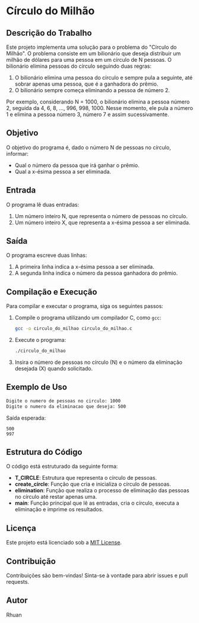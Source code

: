 # Círculo do Milhão

## Descrição do Trabalho

Este projeto implementa uma solução para o problema do "Círculo do Milhão". O problema consiste em um bilionário que deseja distribuir um milhão de dólares para uma pessoa em um círculo de N pessoas. O bilionário elimina pessoas do círculo seguindo duas regras:

1. O bilionário elimina uma pessoa do círculo e sempre pula a seguinte, até sobrar apenas uma pessoa, que é a ganhadora do prêmio.
2. O bilionário sempre começa eliminando a pessoa de número 2.

Por exemplo, considerando N = 1000, o bilionário elimina a pessoa número 2, seguida da 4, 6, 8, ..., 996, 998, 1000. Nesse momento, ele pula a número 1 e elimina a pessoa número 3, número 7 e assim sucessivamente.

## Objetivo

O objetivo do programa é, dado o número N de pessoas no círculo, informar:
- Qual o número da pessoa que irá ganhar o prêmio.
- Qual a x-ésima pessoa a ser eliminada.

## Entrada

O programa lê duas entradas:
1. Um número inteiro N, que representa o número de pessoas no círculo.
2. Um número inteiro X, que representa a x-ésima pessoa a ser eliminada.

## Saída

O programa escreve duas linhas:
1. A primeira linha indica a x-ésima pessoa a ser eliminada.
2. A segunda linha indica o número da pessoa ganhadora do prêmio.

## Compilação e Execução

Para compilar e executar o programa, siga os seguintes passos:

1. Compile o programa utilizando um compilador C, como `gcc`:
    ```sh
    gcc -o circulo_do_milhao circulo_do_milhao.c
    ```

2. Execute o programa:
    ```sh
    ./circulo_do_milhao
    ```

3. Insira o número de pessoas no círculo (N) e o número da eliminação desejada (X) quando solicitado.

## Exemplo de Uso

```sh
Digite o numero de pessoas no circulo: 1000
Digite o numero da eliminacao que deseja: 500
```

Saída esperada:
```
500
997
```

## Estrutura do Código

O código está estruturado da seguinte forma:

- **T_CIRCLE**: Estrutura que representa o círculo de pessoas.
- **create_circle**: Função que cria e inicializa o círculo de pessoas.
- **elimination**: Função que realiza o processo de eliminação das pessoas no círculo até restar apenas uma.
- **main**: Função principal que lê as entradas, cria o círculo, executa a eliminação e imprime os resultados.

## Licença

Este projeto está licenciado sob a [MIT License](LICENSE).

## Contribuição

Contribuições são bem-vindas! Sinta-se à vontade para abrir issues e pull requests.

## Autor

Rhuan
